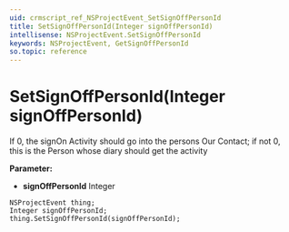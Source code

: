 ```yaml
---
uid: crmscript_ref_NSProjectEvent_SetSignOffPersonId
title: SetSignOffPersonId(Integer signOffPersonId)
intellisense: NSProjectEvent.SetSignOffPersonId
keywords: NSProjectEvent, GetSignOffPersonId
so.topic: reference
---
```


# SetSignOffPersonId(Integer signOffPersonId)

If 0, the signOn Activity should go into the persons Our Contact; if not 0, this is the Person whose diary should get the activity

**Parameter:** 
 - **signOffPersonId** Integer

```crmscript
NSProjectEvent thing;
Integer signOffPersonId;
thing.SetSignOffPersonId(signOffPersonId);
```

